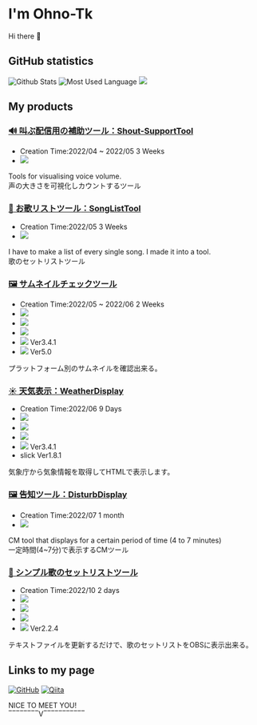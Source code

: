 # I'm Ohno-Tk
Hi there 👋

## GitHub statistics

![Github Stats](https://github-readme-stats.vercel.app/api?username=Ohno-Tk&count_private=true&show_icons=true&theme=dark)
![Most Used Language](https://github-readme-stats.vercel.app/api/top-langs/?username=Ohno-Tk&hide=html&layout=compact&theme=dark)
![](https://github-profile-summary-cards.vercel.app/api/cards/profile-details?username=Ohno-Tk&theme=monokai)

## My products
### [**🔊 叫ぶ配信用の補助ツール**：Shout-SupportTool](https://github.com/Ohno-Tk/Unity_Shout-SupportTool)
- Creation Time:2022/04 ~ 2022/05 3 Weeks
- <img src="https://img.shields.io/badge/-Unity-000000.svg?logo=unity&style=plastic">

Tools for visualising voice volume.  
声の大きさを可視化しカウントするツール

### [**🎵 お歌リストツール**：SongListTool](https://github.com/Ohno-Tk/Tool_SongList)
- Creation Time:2022/05 3 Weeks
- <img src="https://img.shields.io/badge/-Web_app-303">

I have to make a list of every single song. I made it into a tool.  
歌のセットリストツール

### [**🖼️ サムネイルチェックツール**](https://github.com/Ohno-Tk/Web_ThumbnailChecker)
- Creation Time:2022/05 ~ 2022/06 2 Weeks
- <img src="https://custom-icon-badges.herokuapp.com/badge/HTML-e34c26.svg?logo=HTML&logoColor=white">
- <img src="https://custom-icon-badges.herokuapp.com/badge/CSS-563d7c.svg?logo=css3">
- <img src="https://custom-icon-badges.herokuapp.com/badge/JavaScript-f1e05a.svg?logo=JavaScript&logoColor=white">
- <img src="https://img.shields.io/badge/-jQuery-0769AD.svg?logo=jquery&style=flat"> Ver3.4.1
- <img src="https://img.shields.io/badge/-Bootstrap-563D7C.svg?logo=bootstrap&style=flat"> Ver5.0

プラットフォーム別のサムネイルを確認出来る。

### [**☀ 天気表示**：WeatherDisplay](https://github.com/Ohno-Tk/Tool_WeatherDisplay)
- Creation Time:2022/06 9 Days
- <img src="https://custom-icon-badges.herokuapp.com/badge/HTML-e34c26.svg?logo=HTML&logoColor=white">
- <img src="https://custom-icon-badges.herokuapp.com/badge/CSS-563d7c.svg?logo=css3">
- <img src="https://custom-icon-badges.herokuapp.com/badge/JavaScript-f1e05a.svg?logo=JavaScript&logoColor=white">
- <img src="https://img.shields.io/badge/-jQuery-0769AD.svg?logo=jquery&style=flat"> Ver3.4.1
- slick Ver1.8.1

気象庁から気象情報を取得してHTMLで表示します。

### [**🖼️ 告知ツール**：DisturbDisplay](https://github.com/Ohno-Tk/Unity_Tool_DisturbDisplay)
- Creation Time:2022/07 1 month
- <img src="https://img.shields.io/badge/-Unity-000000.svg?logo=unity&style=plastic">

CM tool that displays for a certain period of time (4 to 7 minutes)  
一定時間(4~7分)で表示するCMツール

### [**🎵 シンプル歌のセットリストツール**](https://github.com/Ohno-Tk/OBS_Simple_Song_List)
- Creation Time:2022/10 2 days
- <img src="https://custom-icon-badges.herokuapp.com/badge/HTML-e34c26.svg?logo=HTML&logoColor=white">
- <img src="https://custom-icon-badges.herokuapp.com/badge/CSS-563d7c.svg?logo=css3">
- <img src="https://custom-icon-badges.herokuapp.com/badge/JavaScript-f1e05a.svg?logo=JavaScript&logoColor=white">
- <img src="https://img.shields.io/badge/-jQuery-0769AD.svg?logo=jquery&style=flat"> Ver2.2.4

テキストファイルを更新するだけで、歌のセットリストをOBSに表示出来る。

## Links to my page
[![GitHub](https://img.shields.io/badge/-Here!-000?color=FFF&logo=github&logoColor=181717&style=flat)](https://github.com/Ohno-Tk)
[![Qiita](https://img.shields.io/badge/-ohno--Tk-000?logo=qiita)](https://qiita.com/ohno-Tk)

NICE TO MEET YOU!  
‾‾‾‾‾‾‾‾V‾‾‾‾‾‾‾‾‾‾‾
